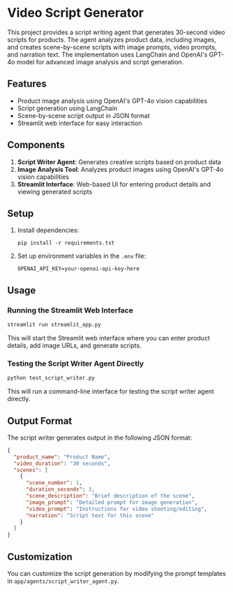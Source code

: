 # Video Script Generator

This project provides a script writing agent that generates 30-second video scripts for products. The agent analyzes product data, including images, and creates scene-by-scene scripts with image prompts, video prompts, and narration text. The implementation uses LangChain and OpenAI's GPT-4o model for advanced image analysis and script generation.

## Features

- Product image analysis using OpenAI's GPT-4o vision capabilities
- Script generation using LangChain
- Scene-by-scene script output in JSON format
- Streamlit web interface for easy interaction

## Components

1. **Script Writer Agent**: Generates creative scripts based on product data
2. **Image Analysis Tool**: Analyzes product images using OpenAI's GPT-4o vision capabilities
3. **Streamlit Interface**: Web-based UI for entering product details and viewing generated scripts

## Setup

1. Install dependencies:
   ```
   pip install -r requirements.txt
   ```

2. Set up environment variables in the `.env` file:
   ```
   OPENAI_API_KEY=your-openai-api-key-here
   ```
   

## Usage

### Running the Streamlit Web Interface

```bash
streamlit run streamlit_app.py
```

This will start the Streamlit web interface where you can enter product details, add image URLs, and generate scripts.

### Testing the Script Writer Agent Directly

```bash
python test_script_writer.py
```

This will run a command-line interface for testing the script writer agent directly.

## Output Format

The script writer generates output in the following JSON format:

```json
{
  "product_name": "Product Name",
  "video_duration": "30 seconds",
  "scenes": [
    {
      "scene_number": 1,
      "duration_seconds": 3,
      "scene_description": "Brief description of the scene",
      "image_prompt": "Detailed prompt for image generation",
      "video_prompt": "Instructions for video shooting/editing",
      "narration": "Script text for this scene"
    }
  ]
}
```

## Customization

You can customize the script generation by modifying the prompt templates in `app/agents/script_writer_agent.py`.
